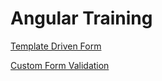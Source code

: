 # Angular Training

<p>
<a href="form.md">Template Driven Form</a>
</p>

<p>
<a href="custom_form_validation.md">Custom Form Validation </a>
</p>

